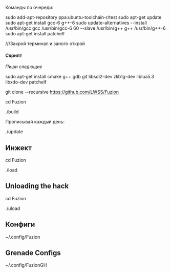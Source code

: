Команды по очереди:

sudo add-apt-repository ppa:ubuntu-toolchain-r/test
sudo apt-get update
sudo apt-get install gcc-6 g++-6
sudo update-alternatives --install /usr/bin/gcc gcc /usr/bin/gcc-6 60 --slave /usr/bin/g++ g++ /usr/bin/g++-6
sudo apt-get install patchelf

///Закрой терминал и заного открой
#### Скрипт
_Пиши следющие_

sudo apt-get install cmake g++ gdb git libsdl2-dev zlib1g-dev liblua5.3 libxdo-dev patchelf

git clone --recursive https://github.com/LWSS/Fuzion


cd Fuzion

./build

Прописывай каждый день:

./update 


## Инжект

cd Fuzion

./load

## Unloading the hack

cd Fuzion

./uload

## Конфиги


~/.config/Fuzion
 

## Grenade Configs


~/.config/FuzionGH


